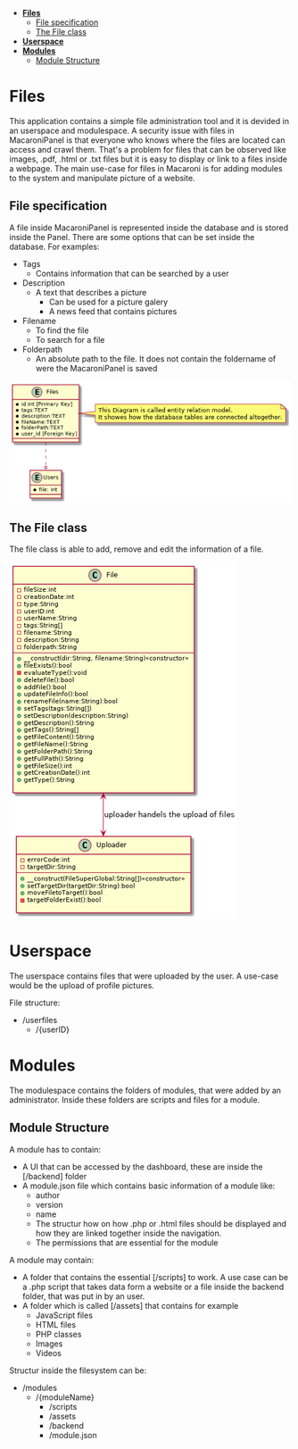 - [**Files**](#files)
  - [File specification](#file-specification)
  - [The File class](#the-file-class)
- [**Userspace**](#userspace)
- [**Modules**](#modules)
  - [Module Structure](#module-structure)


# **Files**
This application contains a simple file administration tool and it is devided in an userspace and modulespace.
A security issue with files in MacaroniPanel is that everyone who knows where the files are located can access and crawl them. That's a problem for files that can be observed like images, .pdf, .html or .txt files but it is easy to display or link to a files inside a webpage. The main use-case for files in Macaroni is for adding modules to the system and manipulate picture of a website.  

## File specification
A file inside MacaroniPanel is represented inside the database and is stored inside the Panel. There are some options that can be set inside the database.
For examples:
- Tags 
  - Contains information that can be searched by a user
- Description 
  - A text that describes a picture
    - Can be used for a picture galery
    - A news feed that contains pictures
- Filename
  - To find the file
  - To search for a file
- Folderpath
  - An absolute path to the file. It does not contain the foldername of were the MacaroniPanel is saved

![Files Entity Relationship Model](https://github.com/MacaroniDamage/macaronipanel-development/blob/master/fileER/fileER.png)

## The File class
The file class is able to add, remove and edit the information of a file.

![file](https://github.com/MacaroniDamage/macaronipanel-development/blob/master/file/file.png)

# **Userspace**
The userspace contains files that were uploaded by the user. A use-case would be the upload of profile pictures.

File structure:
- /userfiles
  - /{userID}

# **Modules**
The modulespace contains the folders of modules, that were added by an administrator. Inside these folders are scripts and files for a module. 

## Module Structure
A module has to contain:
  - A UI that can be accessed by the dashboard, these are inside the [/backend] folder
  - A module.json file which contains basic information of a module like:
    - author
    - version
    - name
    - The structur how on how .php or .html files should be displayed and how they are linked together inside the navigation.
    - The permissions that are essential for the module


A module may contain:
  - A folder that contains the essential [/scripts] to work. A use case can be a .php script that takes data form a website or a file inside the backend folder, that was put in by an user.
  - A folder which is called [/assets] that contains for example
    - JavaScript files
    - HTML files
    - PHP classes
    - Images
    - Videos


Structur inside the filesystem can be:
- /modules
  - /{moduleName} 
    - /scripts 
    - /assets
    - /backend
    - /module.json


